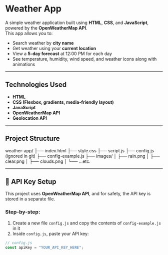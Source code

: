 # Weather App
A simple weather application built using **HTML**, **CSS**, and **JavaScript**, powered by the **OpenWeatherMap API**.  
This app allows you to:

-  Search weather by **city name**
-  Get weather using your **current location**
-  View a **5-day forecast** at 12:00 PM for each day
-  See temperature, humidity, wind speed, and weather icons along with animations

---


## Technologies Used

- **HTML**
- **CSS (Flexbox, gradients, media-friendly layout)**
- **JavaScript**
- **OpenWeatherMap API**
- **Geolocation API**

---

## Project Structure
weather-app/
├── index.html
├── style.css
├── script.js
├── config.js (ignored in git)
├── config-example.js 
├── images/
│ ├── rain.png
│ ├── clear.png
│ ├── clouds.png
│ └── ...etc.


---

## 🔑 API Key Setup

This project uses **OpenWeatherMap API**, and for safety, the API key is stored in a separate file.

### Step-by-step:

1. Create a new file `config.js` and copy the contents of `config-example.js` in it
2. Inside `config.js`, paste your API key:

```js
// config.js
const apiKey = "YOUR_API_KEY_HERE";

